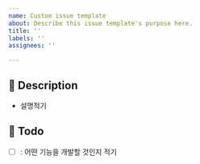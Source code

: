 ```yaml
---
name: Custom issue template
about: Describe this issue template's purpose here.
title: ''
labels: ''
assignees: ''

---
```


## 📝 Description
- 설명적기

## 📝 Todo
- [ ] : 어떤 기능을 개발할 것인지 적기
